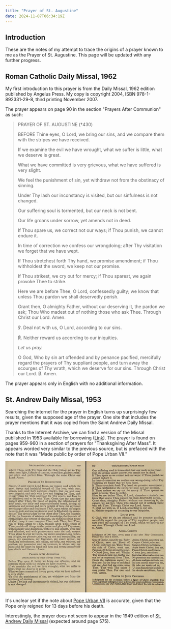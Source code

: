 ```yaml
---
title: "Prayer of St. Augustine"
date: 2024-11-07T06:34:19Z
---
```

## Introduction

These are the notes of my attempt to trace the origins of a prayer known to me as the Prayer of St. Augustine. This page will be updated with any further progress.

## Roman Catholic Daily Missal, 1962

My first introduction to this prayer is from the Daily Missal, 1962 edition published by Angelus Press. My copy is copyright 2004, ISBN 978-1-892331-29-8, third printing November 2007.

The prayer appears on page 90 in the section "Prayers After Communion" as such:

> PRAYER OF ST. AUGUSTINE (†430)
>
> BEFORE Thine eyes, O Lord, we bring our sins, and we compare them with the stripes we have received.
>
> If we examine the evil we have wrought, what we suffer is little, what we deserve is great.
>
> What we have committed is very grievous, what we have suffered is very slight.
>
> We feel the punishment of sin, yet withdraw not from the obstinacy of sinning.
>
> Under Thy lash our inconstancy is visited, but our sinfulness is not changed.
>
> Our suffering soul is tormented, but our neck is not bent.
>
> Our life groans under sorrow, yet amends not in deed.
>
> If Thou spare us, we correct not our ways; if Thou punish, we cannot endure it.
>
> In time of correction we confess our wrongdoing; after Thy visitation we forget that we have wept.
>
> If Thou stretchest forth Thy hand, we promise amendment; if Thou withholdest the sword, we keep not our promise.
>
> If Thou strikest, we cry out for mercy; if Thou sparest, we again provoke Thee to strike.
>
> Here we are before Thee, O Lord, confessedly guilty; we know that unless Thou pardon we shall deservedly perish.
>
> Grant then, O almighty Father, without our deserving it, the pardon we ask; Thou Who madest out of nothing those who ask Thee. Through Christ our Lord. Amen.
>
> ℣. Deal not with us, O Lord, according to our sins.
>
> ℟. Neither reward us according to our iniquities.
> 
> *Let us pray.*
>
> O God, Who by sin art offended and by penance pacified, mercifully regard the prayers of Thy suppliant people, and turn away the scourges of Thy wrath, which we deserve for our sins. Through Christ our Lord. ℟. Amen.

The prayer appears only in English with no additional information.

## St. Andrew Daily Missal, 1953

Searching the internet for the prayer in English turns up surprisingly few results, given the supposed age of the prayer. One site that includes the prayer mentions that it was copied from the Saint Andrew Daily Missal.

Thanks to the Internet Archive, we can find a version of the Missal published in 1953 available for borrowing ([Link](https://archive.org/details/saintandrewdaily0000cath/page/960/mode/2up?view=theater)). The prayer is found on pages 959-960 in a section of prayers for "Thanksgiving After Mass". It appears worded very similar to the previous source, but is prefaced with the note that it was "Made public by order of Pope Urban VII."

![image](images/StAndrewMissal1953.png)

It's unclear yet if the note about [Pope Urban VII](https://www.catholic.com/encyclopedia/pope-urban-vii) is accurate, given that the Pope only reigned for 13 days before his death.

Interestingly, the prayer does not seem to appear in the 1949 edition of [St. Andrew Daily Missal](https://archive.org/details/saintandrewdaily0000domg_p9t2/page/574/mode/2up) (expected around page 575).

<!--
"Ante oculos tuos, Domine"
https://archive.org/details/TheRaccolta1878/mode/2up
-->
